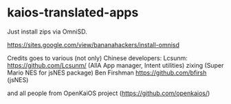 # kaios-translated-apps

 Just install zips via OmniSD.

 https://sites.google.com/view/bananahackers/install-omnisd

 Credits goes to various (not only) Chinese developers:
 Lcsunm: https://github.com/Lcsunm/ (AllA App manager, Intent utilities)
 zixing (Super Mario NES for jsNES package)
 Ben Firshman https://github.com/bfirsh (jsNES)

 and all people from OpenKaiOS project (https://github.com/openkaios/)
